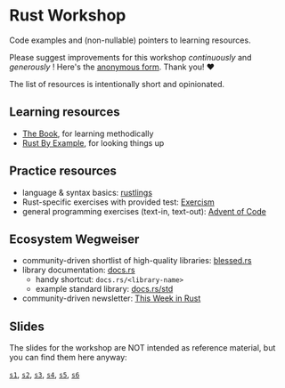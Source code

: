 # Rust Workshop

Code examples and (non-nullable) pointers to learning resources.

Please suggest improvements for this workshop _continuously_ and _generously_ !
Here's the [anonymous form][feedback-form].
Thank you! ❤️

The list of resources is intentionally short and opinionated.

## Learning resources

- [The Book][the-book], for learning methodically
- [Rust By Example][rust-by-example], for looking things up

## Practice resources

- language & syntax basics: [rustlings]
- Rust-specific exercises with provided test: [Exercism][exercism]
- general programming exercises (text-in, text-out): [Advent of Code][advent-of-code]

## Ecosystem Wegweiser

- community-driven shortlist of high-quality libraries: [blessed.rs][blessed-rs]
- library documentation: [docs.rs][docs-rs]
  - handy shortcut: `docs.rs/<library-name>`
  - example standard library: [docs.rs/std][docs-std]
- community-driven newsletter: [This Week in Rust][this-week-in-rust]

## Slides

The slides for the workshop are NOT intended as reference material, but you can find them here anyway:

[`s1`][s1],
[`s2`][s2],
[`s3`][s3],
[`s4`][s4],
[`s5`][s5],
[`s6`][s6]

[rust-workshop-extra]: https://github.com/senekor/rust-workshop-extra
[feedback-form]: https://docs.google.com/forms/d/e/1FAIpQLSdrzP1LVkLSY8jVe-5P6wFPAE2W3GZFitkZ0j5Btn4uoqPuLg/viewform?usp=sf_link
[the-book]: https://doc.rust-lang.org/book/
[rust-by-example]: https://doc.rust-lang.org/rust-by-example/
[rustlings]: https://rustlings.cool/
[exercism]: https://exercism.org/tracks/rust
[advent-of-code]: https://adventofcode.com/
[blessed-rs]: https://blessed.rs/crates
[docs-rs]: https://docs.rs/
[docs-std]: https://docs.rs/std
[this-week-in-rust]: https://this-week-in-rust.org/

[s1]: https://rw1.buenzli.dev
[s2]: https://rw2.buenzli.dev
[s3]: https://rw3.buenzli.dev
[s4]: https://rw4.buenzli.dev
[s5]: https://rw5.buenzli.dev
[s6]: https://rw6.buenzli.dev
